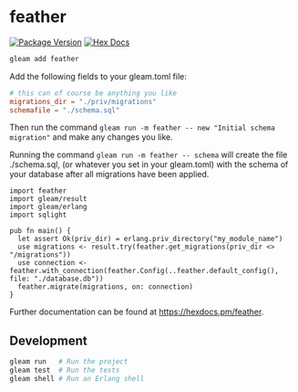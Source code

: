 # feather

[![Package Version](https://img.shields.io/hexpm/v/feather)](https://hex.pm/packages/feather)
[![Hex Docs](https://img.shields.io/badge/hex-docs-ffaff3)](https://hexdocs.pm/feather/)

```sh
gleam add feather
```
Add the following fields to your gleam.toml file:

```toml
# this can of course be anything you like
migrations_dir = "./priv/migrations"
schemafile = "./schema.sql"
```

Then run the command `gleam run -m feather -- new "Initial schema migration"` and make any changes you like.

Running the command `gleam run -m feather -- schema` will create the file ./schema.sql, (or whatever you set in your gleam.toml) with the schema of your database after all migrations have been applied.

```gleam
import feather
import gleam/result
import gleam/erlang
import sqlight

pub fn main() {
  let assert Ok(priv_dir) = erlang.priv_directory("my_module_name")
  use migrations <- result.try(feather.get_migrations(priv_dir <> "/migrations"))
  use connection <- feather.with_connection(feather.Config(..feather.default_config(), file: "./database.db"))
  feather.migrate(migrations, on: connection)
}
```

Further documentation can be found at <https://hexdocs.pm/feather>.

## Development

```sh
gleam run   # Run the project
gleam test  # Run the tests
gleam shell # Run an Erlang shell
```
